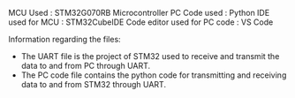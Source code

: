 MCU Used : STM32G070RB Microcontroller
PC Code used : Python
IDE used for MCU : STM32CubeIDE
Code editor used for PC code : VS Code

Information regarding the files:

* The UART file is the project of STM32 used to receive and transmit the data to and from PC through UART.
* The PC code file contains the python code for transmitting and receiving data to and from STM32 through UART.
